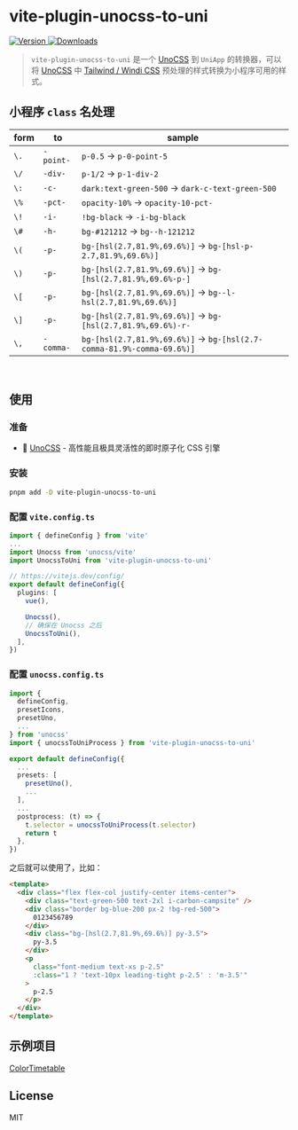 # vite-plugin-unocss-to-uni

[![Version](https://img.shields.io/npm/v/vite-plugin-unocss-to-uni.svg?style=flat-square&logo=npm) ![Downloads](https://img.shields.io/npm/dm/vite-plugin-unocss-to-uni.svg?style=flat-square&logo=npm)](https://www.npmjs.com/package/vite-plugin-unocss-to-uni)

> `vite-plugin-unocss-to-uni` 是一个 [UnoCSS](https://github.com/unocss/unocss) 到 `UniApp` 的转换器，可以将 [UnoCSS](https://github.com/unocss/unocss) 中 [Tailwind / Windi CSS](https://github.com/unocss/unocss/tree/main/packages/preset-wind) 预处理的样式转换为小程序可用的样式。


## 小程序 `class` 名处理

| form | to      | sample                 |
| ---- | ------- | ---------------------- |
| `\.` | `-point-` | `p-0.5` -> `p-0-point-5` |
| `\/` | `-div-` | `p-1/2` -> `p-1-div-2` |
| `\:` | `-c-` | `dark:text-green-500` -> `dark-c-text-green-500` |
| `\%` | `-pct-` | `opacity-10%` -> `opacity-10-pct-` |
| `\!` | `-i-` | `!bg-black` -> `-i-bg-black` |
| `\#` | `-h-` | `bg-#121212` -> `bg--h-121212` |
| `\(` | `-p-` | `bg-[hsl(2.7,81.9%,69.6%)]` -> `bg-[hsl-p-2.7,81.9%,69.6%)]` |
| `\)` | `-p-` | `bg-[hsl(2.7,81.9%,69.6%)]` -> `bg-[hsl(2.7,81.9%,69.6%-p-]` |
| `\[` | `-p-` | `bg-[hsl(2.7,81.9%,69.6%)]` -> `bg--l-hsl(2.7,81.9%,69.6%)]` |
| `\]` | `-p-` | `bg-[hsl(2.7,81.9%,69.6%)]` -> `bg-[hsl(2.7,81.9%,69.6%)-r-` |
| `\,` | `-comma-` | `bg-[hsl(2.7,81.9%,69.6%)]` -> `bg-[hsl(2.7-comma-81.9%-comma-69.6%)]` |

<br>

## 使用

### 准备

- 🎨 [UnoCSS](https://github.com/unocss/unocss) - 高性能且极具灵活性的即时原子化 CSS 引擎

### 安装

```bash
pnpm add -D vite-plugin-unocss-to-uni
```

### 配置 `vite.config.ts`

```typescript
import { defineConfig } from 'vite'
...
import Unocss from 'unocss/vite'
import UnocssToUni from 'vite-plugin-unocss-to-uni'

// https://vitejs.dev/config/
export default defineConfig({
  plugins: [
    vue(),

    Unocss(),
    // 确保在 Unocss 之后
    UnocssToUni(),
  ],
})

```

### 配置 `unocss.config.ts`

```typescript
import {
  defineConfig,
  presetIcons,
  presetUno,
  ...
} from 'unocss'
import { unocssToUniProcess } from 'vite-plugin-unocss-to-uni'

export default defineConfig({
  ...
  presets: [
    presetUno(),
    ...
  ],
  ...
  postprocess: (t) => {
    t.selector = unocssToUniProcess(t.selector)
    return t
  },
})
```

之后就可以使用了，比如：

```html
<template>
  <div class="flex flex-col justify-center items-center">
    <div class="text-green-500 text-2xl i-carbon-campsite" />
    <div class="border bg-blue-200 px-2 !bg-red-500">
      0123456789
    </div>
    <div class="bg-[hsl(2.7,81.9%,69.6%)] py-3.5">
      py-3.5
    </div>
    <p
      class="font-medium text-xs p-2.5"
      :class="1 ? 'text-10px leading-tight p-2.5' : 'm-3.5'"
    >
      p-2.5
    </p>
  </div>
</template>
```

## 示例项目
[ColorTimetable](https://github.com/zguolee/ColorTimetable)

## License
MIT